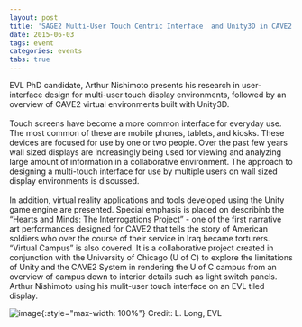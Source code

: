 ```yaml
---
layout: post
title: 'SAGE2 Multi-User Touch Centric Interface  and Unity3D in CAVE2: First Steps in a More Interactive Virtual World'
date: 2015-06-03
tags: event
categories: events
tabs: true
---
```


EVL PhD candidate, Arthur Nishimoto presents his research in user-interface design for multi-user touch display environments, followed by an overview of CAVE2 virtual environments built with Unity3D.<br><br>
Touch screens have become a more common interface for everyday use.  The most common of these are mobile phones, tablets, and kiosks.  These devices are focused for use by one or two people.  Over the past few years wall sized displays are increasingly being used for viewing and analyzing large amount of information in a collaborative environment.  The approach to designing a multi-touch interface for use by multiple users on wall sized display environments is discussed.<br><br>
In addition, virtual reality applications and tools developed using the Unity game engine are presented.  Special emphasis is placed on describinb the &ldquo;Hearts and Minds: The Interrogations Project&rdquo; - one of the first narrative art performances designed for CAVE2 that tells the story of American soldiers who over the course of their service in Iraq became torturers.  &ldquo;Virtual Campus&rdquo; is also covered.  It is a collaborative project created in conjunction with the University of Chicago (U of C) to explore the limitations of Unity and the CAVE2 System in rendering the U of C campus from an overview of campus down to interior details such as light switch panels.
Arthur Nishimoto using his mulit-user touch interface on an EVL tiled display.

![image](https://www.evl.uic.edu/output/originals/nishimotouserinterfaceresearch.png-srcw.jpg){:style="max-width: 100%"}
Credit: L. Long, EVL

